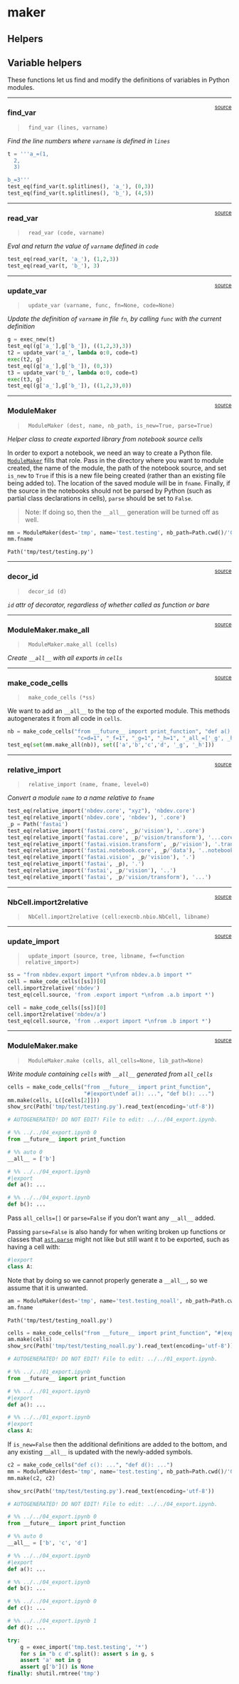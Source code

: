 # maker


<!-- WARNING: THIS FILE WAS AUTOGENERATED! DO NOT EDIT! -->

## Helpers

## Variable helpers

These functions let us find and modify the definitions of variables in
Python modules.

------------------------------------------------------------------------

<a href="https://github.com/fastai/nbdev/blob/master/nbdev/maker.py#L27"
target="_blank" style="float:right; font-size:smaller">source</a>

### find_var

>      find_var (lines, varname)

*Find the line numbers where `varname` is defined in `lines`*

``` python
t = '''a_=(1,
  2,
  3)

b_=3'''
test_eq(find_var(t.splitlines(), 'a_'), (0,3))
test_eq(find_var(t.splitlines(), 'b_'), (4,5))
```

------------------------------------------------------------------------

<a href="https://github.com/fastai/nbdev/blob/master/nbdev/maker.py#L37"
target="_blank" style="float:right; font-size:smaller">source</a>

### read_var

>      read_var (code, varname)

*Eval and return the value of `varname` defined in `code`*

``` python
test_eq(read_var(t, 'a_'), (1,2,3))
test_eq(read_var(t, 'b_'), 3)
```

------------------------------------------------------------------------

<a href="https://github.com/fastai/nbdev/blob/master/nbdev/maker.py#L48"
target="_blank" style="float:right; font-size:smaller">source</a>

### update_var

>      update_var (varname, func, fn=None, code=None)

*Update the definition of `varname` in file `fn`, by calling `func` with
the current definition*

``` python
g = exec_new(t)
test_eq((g['a_'],g['b_']), ((1,2,3),3))
t2 = update_var('a_', lambda o:0, code=t)
exec(t2, g)
test_eq((g['a_'],g['b_']), (0,3))
t3 = update_var('b_', lambda o:0, code=t)
exec(t3, g)
test_eq((g['a_'],g['b_']), ((1,2,3),0))
```

------------------------------------------------------------------------

<a href="https://github.com/fastai/nbdev/blob/master/nbdev/maker.py#L64"
target="_blank" style="float:right; font-size:smaller">source</a>

### ModuleMaker

>      ModuleMaker (dest, name, nb_path, is_new=True, parse=True)

*Helper class to create exported library from notebook source cells*

In order to export a notebook, we need an way to create a Python file.
[`ModuleMaker`](https://nbdev.fast.ai/api/maker.html#modulemaker) fills
that role. Pass in the directory where you want to module created, the
name of the module, the path of the notebook source, and set `is_new` to
`True` if this is a new file being created (rather than an existing file
being added to). The location of the saved module will be in `fname`.
Finally, if the source in the notebooks should not be parsed by Python
(such as partial class declarations in cells), `parse` should be set to
`False`.

> Note: If doing so, then the `__all__` generation will be turned off as
> well.

``` python
mm = ModuleMaker(dest='tmp', name='test.testing', nb_path=Path.cwd()/'04_export.ipynb', is_new=True)
mm.fname
```

    Path('tmp/test/testing.py')

------------------------------------------------------------------------

<a href="https://github.com/fastai/nbdev/blob/master/nbdev/maker.py#L76"
target="_blank" style="float:right; font-size:smaller">source</a>

### decor_id

>      decor_id (d)

*`id` attr of decorator, regardless of whether called as function or
bare*

------------------------------------------------------------------------

<a href="https://github.com/fastai/nbdev/blob/master/nbdev/maker.py#L95"
target="_blank" style="float:right; font-size:smaller">source</a>

### ModuleMaker.make_all

>      ModuleMaker.make_all (cells)

*Create `__all__` with all exports in `cells`*

------------------------------------------------------------------------

<a
href="https://github.com/fastai/nbdev/blob/master/nbdev/maker.py#L111"
target="_blank" style="float:right; font-size:smaller">source</a>

### make_code_cells

>      make_code_cells (*ss)

We want to add an `__all__` to the top of the exported module. This
methods autogenerates it from all code in `cells`.

``` python
nb = make_code_cells("from __future__ import print_function", "def a():...", "def b():...",
                      "c=d=1", "_f=1", "_g=1", "_h=1", "_all_=['_g', _h]", "@patch\ndef h(self:ca):...")
test_eq(set(mm.make_all(nb)), set(['a','b','c','d', '_g', '_h']))
```

------------------------------------------------------------------------

<a
href="https://github.com/fastai/nbdev/blob/master/nbdev/maker.py#L114"
target="_blank" style="float:right; font-size:smaller">source</a>

### relative_import

>      relative_import (name, fname, level=0)

*Convert a module `name` to a name relative to `fname`*

``` python
test_eq(relative_import('nbdev.core', "xyz"), 'nbdev.core')
test_eq(relative_import('nbdev.core', 'nbdev'), '.core')
_p = Path('fastai')
test_eq(relative_import('fastai.core', _p/'vision'), '..core')
test_eq(relative_import('fastai.core', _p/'vision/transform'), '...core')
test_eq(relative_import('fastai.vision.transform', _p/'vision'), '.transform')
test_eq(relative_import('fastai.notebook.core', _p/'data'), '..notebook.core')
test_eq(relative_import('fastai.vision', _p/'vision'), '.')
test_eq(relative_import('fastai', _p), '.')
test_eq(relative_import('fastai', _p/'vision'), '..')
test_eq(relative_import('fastai', _p/'vision/transform'), '...')
```

------------------------------------------------------------------------

<a
href="https://github.com/fastai/nbdev/blob/master/nbdev/maker.py#L159"
target="_blank" style="float:right; font-size:smaller">source</a>

### NbCell.import2relative

>      NbCell.import2relative (cell:execnb.nbio.NbCell, libname)

------------------------------------------------------------------------

<a
href="https://github.com/fastai/nbdev/blob/master/nbdev/maker.py#L144"
target="_blank" style="float:right; font-size:smaller">source</a>

### update_import

>      update_import (source, tree, libname, f=<function relative_import>)

``` python
ss = "from nbdev.export import *\nfrom nbdev.a.b import *"
cell = make_code_cells([ss])[0]
cell.import2relative('nbdev')
test_eq(cell.source, 'from .export import *\nfrom .a.b import *')

cell = make_code_cells([ss])[0]
cell.import2relative('nbdev/a')
test_eq(cell.source, 'from ..export import *\nfrom .b import *')
```

------------------------------------------------------------------------

<a
href="https://github.com/fastai/nbdev/blob/master/nbdev/maker.py#L190"
target="_blank" style="float:right; font-size:smaller">source</a>

### ModuleMaker.make

>      ModuleMaker.make (cells, all_cells=None, lib_path=None)

*Write module containing `cells` with `__all__` generated from
`all_cells`*

``` python
cells = make_code_cells("from __future__ import print_function",
                        "#|export\ndef a(): ...", "def b(): ...")
mm.make(cells, L([cells[2]]))
show_src(Path('tmp/test/testing.py').read_text(encoding='utf-8'))
```

``` python
# AUTOGENERATED! DO NOT EDIT! File to edit: ../../04_export.ipynb.

# %% ../../04_export.ipynb 0
from __future__ import print_function

# %% auto 0
__all__ = ['b']

# %% ../../04_export.ipynb
#|export
def a(): ...

# %% ../../04_export.ipynb
def b(): ...
```

Pass `all_cells=[]` or `parse=False` if you don’t want any `__all__`
added.

Passing `parse=False` is also handy for when writing broken up functions
or classes that
[`ast.parse`](https://docs.python.org/3/library/ast.html#ast.parse)
might not like but still want it to be exported, such as having a cell
with:

``` python
#|export
class A:
```

Note that by doing so we cannot properly generate a `__all__`, so we
assume that it is unwanted.

``` python
am = ModuleMaker(dest='tmp', name='test.testing_noall', nb_path=Path.cwd()/'01_export.ipynb', is_new=True, parse=False)
am.fname
```

    Path('tmp/test/testing_noall.py')

``` python
cells = make_code_cells("from __future__ import print_function", "#|export\ndef a(): ...", "#|export\nclass A:")
am.make(cells)
show_src(Path('tmp/test/testing_noall.py').read_text(encoding='utf-8'))
```

``` python
# AUTOGENERATED! DO NOT EDIT! File to edit: ../../01_export.ipynb.

# %% ../../01_export.ipynb
from __future__ import print_function

# %% ../../01_export.ipynb
#|export
def a(): ...

# %% ../../01_export.ipynb
#|export
class A:
```

If `is_new=False` then the additional definitions are added to the
bottom, and any existing `__all__` is updated with the newly-added
symbols.

``` python
c2 = make_code_cells("def c(): ...", "def d(): ...")
mm = ModuleMaker(dest='tmp', name='test.testing', nb_path=Path.cwd()/'04_export.ipynb', is_new=False)
mm.make(c2, c2)
```

``` python
show_src(Path('tmp/test/testing.py').read_text(encoding='utf-8'))
```

``` python
# AUTOGENERATED! DO NOT EDIT! File to edit: ../../04_export.ipynb.

# %% ../../04_export.ipynb 0
from __future__ import print_function

# %% auto 0
__all__ = ['b', 'c', 'd']

# %% ../../04_export.ipynb
#|export
def a(): ...

# %% ../../04_export.ipynb
def b(): ...

# %% ../../04_export.ipynb 0
def c(): ...

# %% ../../04_export.ipynb 1
def d(): ...
```

``` python
try:
    g = exec_import('tmp.test.testing', '*')
    for s in "b c d".split(): assert s in g, s
    assert 'a' not in g
    assert g['b']() is None
finally: shutil.rmtree('tmp')
```
